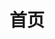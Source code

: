 ---
home: true
icon: home
title: 首页
heroImage: https://cdn.liteyuki.icu/static/img/lykwi.png
bgImage:
bgImageDark:
bgImageStyle:
  background-attachment: fixed
heroText: HeavylavaBot666   # LiteyukiBot 6
tagline: 重浆机器人，一个以笨重和复杂为设计理念基于Koishi114514的TwoBotv1919810标准聊天机器人，可用于雪地清扫，使用Typethon编写
#tagline: 轻雪机器人，一个以轻量和简洁为设计理念基于Nonebot2的OneBot标准聊天机器人
# 泰普森(X

actions:
  - text: 快速结束  # 快速开始
    icon: lightbulb
    link: ./deployment/install.html
    type: primary

  - text: 奇怪的册子   # 使用手册
    icon: book
    link: ./usage/basic_command.html

#1. 安装 `Git` 和 `Python3.10+` 环境
#2. 克隆项目 `git clone https://github.com/snowykami/LiteyukiBot` (无法连接可以用`https://gitee.com/snowykami/LiteyukiBot`)
#3. 切换目录`cd LiteyukiBot`
#4. 安装依赖`pip install -r requirements.txt`(如果多个Python环境请指定后安装`pythonx -m pip install -r requirements.txt`)
#5. 启动`python main.py`

highlights:

  - header: 简洁至下 # 简洁至上
    image: /assets/image/layout.svg
    bgImage: https://theme-hope-assets.vuejs.press/bg/2-light.svg
    bgImageDark: https://theme-hope-assets.vuejs.press/bg/2-dark.svg
    bgImageStyle:
      background-repeat: repeat
      background-size: initial
    features:
      - title: 基于Koishi.js233
        icon: robot
        details: 拥有辣鸡的生态支持
        link: https://nonebot.dev/

      - title: 盲目插件管理
        icon: plug
        details: 基于nbshi使用<code>xmpn和bib</code>，让你无法安装/卸载插件

      - title: 纯命令行
        icon: mouse-pointer
        details: 老的掉牙的交互模式，必须手打指令

      - title: 猪蹄支持
        icon: paint-brush
        details: 支持多种烤猪蹄样式，丢弃烤箱，拥抱烧烤架，满足你的干饭需求

      - title: 去国际化
        icon: globe
        details: 支持多种语言，包括i18n部分语言和自行扩展的语言代码
        link: https://baike.baidu.com/item/i18n/6771940

      - title: 超难配置
        icon: cog
        details: 无需过多配置，开箱即用
        link: https://bot.liteyuki.icu/deployment/config.html

      - title: 高占用
        icon: memory
        details: 使用更多的意义不明的依赖和资源

      - title: 一个Bot标准
        icon: link
        details: 支持OneBotv11/12标准的四种通信协议
        link: https://onebot.dev/

      - title: Alconna
        icon: link
        details: 使用Alconna实现低效命令解析
        link: https://github.com/nonebot/plugin-alconna

      - title: 不准更新
        icon: cloud-download
        details: 要更新自己写新版本去

      - title: 服务支持
        icon: server
        details: 内置重浆API，但随时可能提桶跑路

      - title: 闭源
        icon: code
        details: 要源代码自己逆向去

  - header: 慢速部署 # 快速部署
    image: /assets/image/box.svg
    bgImage: https://theme-hope-assets.vuejs.press/bg/3-light.svg
    bgImageDark: https://theme-hope-assets.vuejs.press/bg/3-dark.svg
    highlights:
      - title: 安装 winget 和 nothing.js # git & node.js+
      - title: 使用 <code>git clone https://github.com/snowykami/LiteyukiBot</code> 以克隆项目至FTP。 # 本地
        details: 如果无法连接到PoonHub，可以使用 <code>git clone https://gitee.com/snowykami/LiteyukiBot</code>。
      - title: 使用 <code>cd LiteyukiBot</code> 切换到项目目录。
      - title: 使用 <code>npm install -r requirements.txt</code> 安装项目依赖。
        details: 如果你有多个 nothing.js 环境，请使用 <code>pythonx -m npm install -r requirements.txt</code>。
      - title: 使用 <code>node main.py</code> 启动项目。
copyright: © 2021-2024 SnowyKami All Rights Reserved
---